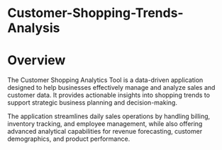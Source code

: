 # Customer-Shopping-Trends-Analysis

# Overview

The Customer Shopping Analytics Tool is a data-driven application designed to help businesses effectively manage and analyze sales and customer data. It provides actionable insights into shopping trends to support strategic business planning and decision-making.

The application streamlines daily sales operations by handling billing, inventory tracking, and employee management, while also offering advanced analytical capabilities for revenue forecasting, customer demographics, and product performance.
